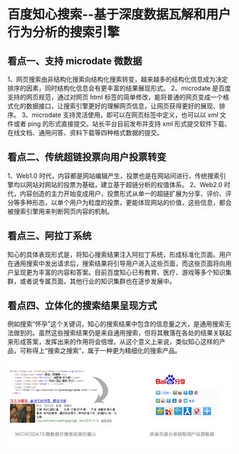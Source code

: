 # 百度知心搜索--基于深度数据瓦解和用户行为分析的搜索引擎

## 看点一、支持 microdate 微数据
1、网页搜索由非结构化搜索向结构化搜索转变，越来越多的结构化信息成为决定排序的因素，同时结构化信息会有更丰富的结果展现形式。
2、microdate 是百度支持的网页规范，通过对网页 html 标签的简单修改，能将普通的网页变成一个格式化的数据接口，让搜索引擎更好的理解网页信息，让网页获得更好的展现、排序。
3、microdate 支持灵活使用，即可以在网页标签中定义，也可以以 xml 文件或者 ping 的形式直接提交。站长平台目前发布并支持 xml 形式提交软件下载、在线文档、通用问答、资料下载等四种格式数据的提交。

## 看点二、传统超链投票向用户投票转变
1、Web1.0 时代，内容都是网站编辑产生，投票也是在网站间进行，传统搜索引擎均以网站对网站的投票为基础，建立基于超链分析的权值体系。
2、Web2.0 时代，内容创造的主力开始变成用户，投票形式从单一的超链扩展为分享、评价、评分等多种形态，以单个用户为粒度的投票，更能体现网站的价值，这些信息，都会被搜索引擎用来判断网页内容的机制。

## 看点三、阿拉丁系统
知心的具体表现形式是，将知心搜索结果注入阿拉丁系统，形成标准化页面。用户在通用搜索中发出请求后，搜索结果将引导用户进入这些页面，而这些页面将向用户呈现更为丰富的内容和答案。目前百度知心已有教育、医疗、游戏等多个知识集群，或者说专属页面，其他行业的知识集群也在逐步发展中。

## 看点四、立体化的搜索结果呈现方式
例如搜索“怀孕”这个关键词，知心的搜索结果中包含的信息量之大，是通用搜索无法做到的。虽然这些搜索结果仍是来自通用搜索，但将其散落在各处的结果关联起来形成答案，发挥出来的作用将会倍增。从这个意义上来说，类似知心这样的产品，可称得上“搜索之搜索”，属于一种更为精细化的搜索产品。

![](images/2.png)
